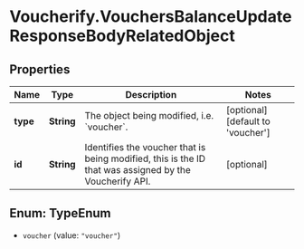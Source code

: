 # Voucherify.VouchersBalanceUpdateResponseBodyRelatedObject

## Properties

Name | Type | Description | Notes
------------ | ------------- | ------------- | -------------
**type** | **String** | The object being modified, i.e. &#x60;voucher&#x60;. | [optional] [default to &#39;voucher&#39;]
**id** | **String** | Identifies the voucher that is being modified, this is the ID that was assigned by the Voucherify API. | [optional] 



## Enum: TypeEnum


* `voucher` (value: `"voucher"`)





